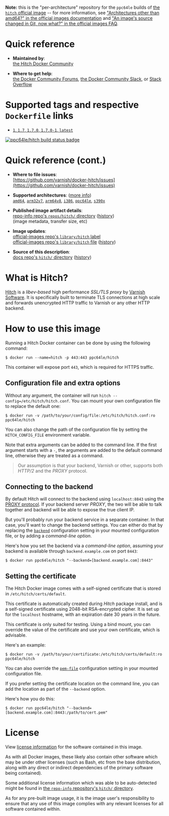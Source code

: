 <!--

********************************************************************************

WARNING:

    DO NOT EDIT "hitch/README.md"

    IT IS AUTO-GENERATED

    (from the other files in "hitch/" combined with a set of templates)

********************************************************************************

-->

**Note:** this is the "per-architecture" repository for the `ppc64le` builds of [the `hitch` official image](https://hub.docker.com/_/hitch) -- for more information, see ["Architectures other than amd64?" in the official images documentation](https://github.com/docker-library/official-images#architectures-other-than-amd64) and ["An image's source changed in Git, now what?" in the official images FAQ](https://github.com/docker-library/faq#an-images-source-changed-in-git-now-what).

# Quick reference

-	**Maintained by**:  
	[the Hitch Docker Community](https://github.com/varnish/docker-hitch)

-	**Where to get help**:  
	[the Docker Community Forums](https://forums.docker.com/), [the Docker Community Slack](https://dockr.ly/slack), or [Stack Overflow](https://stackoverflow.com/search?tab=newest&q=docker)

# Supported tags and respective `Dockerfile` links

-	[`1`, `1.7`, `1.7.0`, `1.7.0-1`, `latest`](https://github.com/varnish/docker-hitch/blob/1990ddf1f3052cabb010a5a052a4a6e87d82f6fa/Dockerfile)

[![ppc64le/hitch build status badge](https://img.shields.io/jenkins/s/https/doi-janky.infosiftr.net/job/multiarch/job/ppc64le/job/hitch.svg?label=ppc64le/hitch%20%20build%20job)](https://doi-janky.infosiftr.net/job/multiarch/job/ppc64le/job/hitch/)

# Quick reference (cont.)

-	**Where to file issues**:  
	[https://github.com/varnish/docker-hitch/issues](https://github.com/varnish/docker-hitch/issues)

-	**Supported architectures**: ([more info](https://github.com/docker-library/official-images#architectures-other-than-amd64))  
	[`amd64`](https://hub.docker.com/r/amd64/hitch/), [`arm32v7`](https://hub.docker.com/r/arm32v7/hitch/), [`arm64v8`](https://hub.docker.com/r/arm64v8/hitch/), [`i386`](https://hub.docker.com/r/i386/hitch/), [`ppc64le`](https://hub.docker.com/r/ppc64le/hitch/), [`s390x`](https://hub.docker.com/r/s390x/hitch/)

-	**Published image artifact details**:  
	[repo-info repo's `repos/hitch/` directory](https://github.com/docker-library/repo-info/blob/master/repos/hitch) ([history](https://github.com/docker-library/repo-info/commits/master/repos/hitch))  
	(image metadata, transfer size, etc)

-	**Image updates**:  
	[official-images repo's `library/hitch` label](https://github.com/docker-library/official-images/issues?q=label%3Alibrary%2Fhitch)  
	[official-images repo's `library/hitch` file](https://github.com/docker-library/official-images/blob/master/library/hitch) ([history](https://github.com/docker-library/official-images/commits/master/library/hitch))

-	**Source of this description**:  
	[docs repo's `hitch/` directory](https://github.com/docker-library/docs/tree/master/hitch) ([history](https://github.com/docker-library/docs/commits/master/hitch))

# What is Hitch?

[Hitch](https://hitch-tls.org/) is a *libev-based* high performance *SSL/TLS proxy* by [Varnish Software](https://varnish-software.com). It is specifically built to terminate TLS connections at high scale and forwards unencrypted HTTP traffic to Varnish or any other HTTP backend.

# How to use this image

Running a Hitch Docker container can be done by using the following command:

```console
$ docker run --name=hitch -p 443:443 ppc64le/hitch
```

This container will expose port `443`, which is required for HTTPS traffic.

## Configuration file and extra options

Without any argument, the container will run `hitch --config=/etc/hitch/hitch.conf`. You can mount your own configuration file to replace the default one:

```console
$ docker run -v /path/to/your/config/file:/etc/hitch/hitch.conf:ro ppc64le/hitch
```

You can also change the path of the configuration file by setting the `HITCH_CONFIG_FILE` environment variable.

Note that extra arguments can be added to the command line. If the first argument starts with a `-`, the arguments are added to the default command line, otherwise they are treated as a command.

> Our assumption is that your backend, Varnish or other, supports both *HTTP/2* and the *PROXY* protocol.

## Connecting to the backend

By default Hitch will connect to the backend using `localhost:8843` using the [PROXY protocol](https://github.com/varnish/hitch/blob/master/docs/proxy-protocol.md). If your backend server *PROXY*, the two will be able to talk together and backend will be able to expose the true client IP.

But you'll probably run your backend service in a separate container. In that case, you'll want to change the backend settings. You can either do that by replacing the [`backend`](https://github.com/varnish/hitch/blob/master/hitch.conf.man.rst#backend--) configuration setting in your mounted configuration file, or by adding a *command-line option*.

Here's how you set the backend via a *command-line option*, assuming your backend is available through `backend.example.com` on port `8443`:

```console
$ docker run ppc64le/hitch "--backend=[backend.example.com]:8443"
```

## Setting the certificate

The Hitch Docker image comes with a self-signed certificate that is stored in `/etc/hitch/certs/default`.

This certificate is automatically created during *Hitch* package install, and is a self-signed certificate using 2048-bit RSA-encrypted cipher. It is set up for the `localhost` hostname, with an expiration date 30 years in the future.

This certificate is only suited for testing. Using a bind mount, you can override the value of the certificate and use your own certificate, which is advisable.

Here's an example:

```console
$ docker run -v /path/to/your/certificate:/etc/hitch/certs/default:ro ppc64le/hitch
```

You can also override the [`pem-file`](https://github.com/varnish/hitch/blob/master/hitch.conf.man.rst#pem-file--string) configuration setting in your mounted configuration file.

If you prefer setting the certificate location on the command line, you can add the location as part of the `--backend` option.

Here's how you do this:

```console
$ docker run ppc64le/hitch "--backend=[backend.example.com]:8443:/path/to/cert.pem"
```

# License

View [license information](https://github.com/varnish/hitch/blob/master/LICENSE) for the software contained in this image.

As with all Docker images, these likely also contain other software which may be under other licenses (such as Bash, etc from the base distribution, along with any direct or indirect dependencies of the primary software being contained).

Some additional license information which was able to be auto-detected might be found in [the `repo-info` repository's `hitch/` directory](https://github.com/docker-library/repo-info/tree/master/repos/hitch).

As for any pre-built image usage, it is the image user's responsibility to ensure that any use of this image complies with any relevant licenses for all software contained within.
